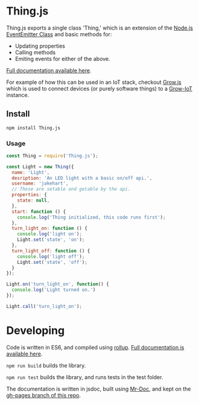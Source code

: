 # Thing.js

Thing.js exports a single class 'Thing,' which is an extension of the [Node.js EventEmitter Class](https://nodejs.org/api/events.html) and basic methods for:

* Updating properties
* Calling methods
* Emiting events for either of the above.

[Full documentation available here](http://commongarden.github.io/Thing.js/docs/Thing.js.html).

For example of how this can be used in an IoT stack, checkout [Grow.js](https://github.com/CommonGarden/Grow.js) which is used to connect devices (or purely software things) to a [Grow-IoT](https://github.com/CommonGarden/Grow-IoT) instance.

## Install
```bash
npm install Thing.js
```

### Usage
```javascript
const Thing = require('Thing.js');

const Light = new Thing({
  name: 'Light',
  desription: 'An LED light with a basic on/off api.',
  username: 'jakehart',
  // These are setable and getable by the api.
  properties: {
    state: null,
  },
  start: function () {
    console.log('Thing initialized, this code runs first');
  },
  turn_light_on: function () {
    console.log('light on');
    Light.set('state', 'on');
  },
  turn_light_off: function () {
    console.log('light off');
    Light.set('state', 'off');
  }
});

Light.on('turn_light_on', function() {
  console.log('Light turned on.')
});

Light.call('turn_light_on');

```

# Developing

Code is written in ES6, and compiled using [rollup](https://github.com/rollup/rollup). [Full documentation is available here](http://commongarden.github.io/Thing.js/docs/Thing.js.html).

`npm run build` builds the library.

`npm run test` builds the library, and runs tests in the test folder.

The documentation is written in jsdoc, built using [Mr-Doc](https://mr-doc.github.io/), and kept on the [gh-pages branch of this repo](https://github.com/CommonGarden/Thing.js/tree/gh-pages).